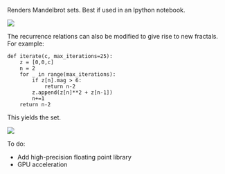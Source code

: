 Renders Mandelbrot sets. Best if used in an Ipython notebook.

![](https://i.imgur.com/PN6JcGP.png)


The recurrence relations can also be modified to give rise to new fractals. For example:

```
def iterate(c, max_iterations=25):
    z = [0,0,c]
    n = 2
    for _ in range(max_iterations):
        if z[n].mag > 6:
            return n-2
        z.append(z[n]**2 + z[n-1])
        n+=1
    return n-2
```
This yields the set.

![](https://i.imgur.com/YGKDiRW.png)


To do:
+ Add high-precision floating point library
+ GPU acceleration
